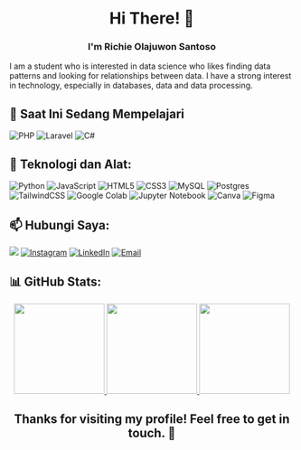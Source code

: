 <h1 align="center">Hi There! 👋</h1>
<h3 align="center">I'm Richie Olajuwon Santoso</h3>
I am a student who is interested in data science who likes finding data patterns and looking for relationships between data. I have a strong interest in technology, especially in databases, data and data processing.

## 🌱 Saat Ini Sedang Mempelajari
![PHP](https://img.shields.io/badge/php-%23777BB4.svg?style=for-the-badge&logo=php&logoColor=white) 
![Laravel](https://img.shields.io/badge/laravel-%23FF2D20.svg?style=for-the-badge&logo=laravel&logoColor=white) 
![C#](https://img.shields.io/badge/C%23-%23239120.svg?style=for-the-badge&logo=c-sharp&logoColor=white)

## 🔧 Teknologi dan Alat: 
![Python](https://img.shields.io/badge/python-3670A0?style=for-the-badge&logo=python&logoColor=ffdd54) 
![JavaScript](https://img.shields.io/badge/javascript-%23323330.svg?style=for-the-badge&logo=javascript&logoColor=%23F7DF1E) 
![HTML5](https://img.shields.io/badge/html5-%23E34F26.svg?style=for-the-badge&logo=html5&logoColor=white) 
![CSS3](https://img.shields.io/badge/CSS3-%231572B6.svg?style=for-the-badge&logo=css3&logoColor=white)
![MySQL](https://img.shields.io/badge/mysql-4479A1.svg?style=for-the-badge&logo=mysql&logoColor=white) 
![Postgres](https://img.shields.io/badge/postgres-%23316192.svg?style=for-the-badge&logo=postgresql&logoColor=white)
![TailwindCSS](https://img.shields.io/badge/tailwindcss-%2338B2AC.svg?style=for-the-badge&logo=tailwind-css&logoColor=white) 
![Google Colab](https://img.shields.io/badge/Google_Colab-%23F9AB00.svg?style=for-the-badge&logo=google-colab&logoColor=white) 
![Jupyter Notebook](https://img.shields.io/badge/Jupyter%20Notebook-%23ffffff.svg?style=for-the-badge&logo=jupyter&logoColor=orange)
![Canva](https://img.shields.io/badge/Canva-%2300C4CC.svg?style=for-the-badge&logo=Canva&logoColor=white) 
![Figma](https://img.shields.io/badge/figma-%23F24E1E.svg?style=for-the-badge&logo=figma&logoColor=white) 

## 📫 Hubungi Saya:
[![](https://visitcount.itsvg.in/api?id=ChieJuwonsFx&icon=0&color=0)](https://visitcount.itsvg.in)
[![Instagram](https://img.shields.io/badge/Instagram-%23E4405F.svg?logo=Instagram&logoColor=white)](https://instagram.com/rchieee__) 
[![LinkedIn](https://img.shields.io/badge/LinkedIn-%230077B5.svg?logo=linkedin&logoColor=white)](https://www.linkedin.com/in/richie-olajuwon-santoso/) 
[![Email](https://img.shields.io/badge/Email-%23D14836.svg?logo=Gmail&logoColor=white)](mailto:richieolajuwons@gmail.com)


## 📊 GitHub Stats:
<p align="center">
  <a href="https://github.com/ChieJuwonsFx">
    <img height="160em" src="https://github-readme-stats-eight-theta.vercel.app/api?username=ChieJuwonsFx&show_icons=true&theme=algolia&include_all_commits=true&count_private=true"/>
    <img height="160em" src="https://github-readme-stats-eight-theta.vercel.app/api/top-langs/?username=ChieJuwonsFx&layout=compact&langs_count=8&theme=algolia"/>
    <img height="160em" src="https://github-readme-streak-stats.herokuapp.com/?user=ChieJuwonsFx&theme=radical&hide_border=false"/>
  </a>
</p>



<h2 align="center">Thanks for visiting my profile! Feel free to get in touch. 👋</h2>

